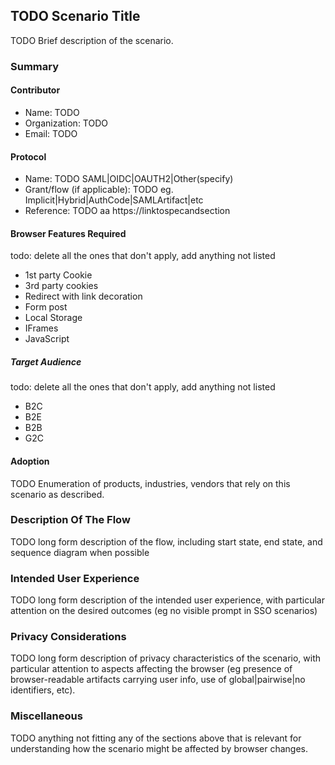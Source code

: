 ## TODO Scenario Title 
TODO Brief description of the scenario.

### Summary

#### Contributor 
- Name: TODO
- Organization: TODO
- Email: TODO

#### Protocol
- Name: TODO SAML|OIDC|OAUTH2|Other(specify)
- Grant/flow (if applicable): TODO eg. Implicit|Hybrid|AuthCode|SAMLArtifact|etc
- Reference: TODO aa https://linktospecandsection

#### Browser Features Required
todo: delete all the ones that don't apply, add anything not listed
- 1st party Cookie
- 3rd party cookies
- Redirect with link decoration
- Form post
- Local Storage
- IFrames
- JavaScript

##### Target Audience
todo: delete all the ones that don't apply, add anything not listed
- B2C
- B2E
- B2B
- G2C

#### Adoption
TODO Enumeration of products, industries, vendors that rely on this scenario as described.

### Description Of The Flow
TODO long form description of the flow, including start state, end state, and sequence diagram when possible
### Intended User Experience
TODO long form description of the intended user experience, with particular attention on the desired outcomes (eg no visible prompt in SSO scenarios)
### Privacy Considerations
TODO long form description of privacy characteristics of the scenario, with particular attention to aspects affecting the browser (eg presence of browser-readable artifacts carrying user info, use of global|pairwise|no identifiers, etc).
### Miscellaneous
TODO anything not fitting any of the sections above that is relevant for understanding how the scenario might be affected by browser changes.